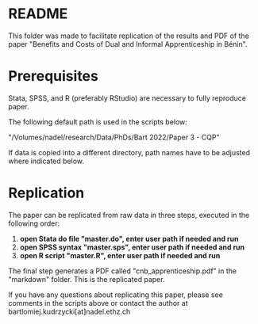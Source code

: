 # README
This folder was made to facilitate replication of the results and PDF of the paper "Benefits and Costs of Dual and Informal
Apprenticeship in Bénin". 

# Prerequisites
Stata, SPSS, and R (preferably RStudio) are necessary to fully reproduce paper.

The following default path is used in the scripts below: 

"/Volumes/nadel/research/Data/PhDs/Bart 2022/Paper 3 - CQP"

If data is copied into a different directory, path names have to be adjusted where indicated below.

# Replication

The paper can be replicated from raw data in three steps, executed in the following order:

  1. **open Stata do file "master.do", enter user path if needed and run**
  2. **open SPSS syntax "master.sps", enter user path if needed and run**
  3. **open R script "master.R", enter user path if needed and run**

The final step generates a PDF called "cnb_apprenticeship.pdf" in the "markdown" folder. This is the replicated paper.

If you have any questions about replicating this paper, please see comments in the scripts above or contact the author at bartlomiej.kudrzycki[at]nadel.ethz.ch

